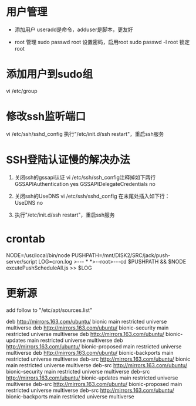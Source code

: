 # 用户管理
* 添加用户
useradd是命令，adduser是脚本，更友好

* root 管理
sudo passwd root		设置密码，启用root
sudo passwd -l root		锁定root

# 添加用户到sudo组
vi /etc/group

# 修改ssh监听端口
vi /etc/ssh/sshd_config
执行"/etc/init.d/ssh restart"，重启ssh服务

# SSH登陆认证慢的解决办法

1. 关闭ssh的gssapi认证 
vi /etc/ssh/ssh_config注释掉如下两行
GSSAPIAuthentication yes
GSSAPIDelegateCredentials no
 
2. 关闭ssh的UseDNS
  vi /etc/ssh/sshd_config
  在末尾处插入如下行：
  UseDNS no
3. 执行"/etc/init.d/ssh restart"，重启ssh服务

# crontab
NODE=/usr/local/bin/node
PUSHPATH=/mnt/DISK2/SRC/jack/push-server/script
LOG=cron.log
*>---* * *>--root>---cd $PUSHPATH && $NODE excutePushScheduleAll.js >> $LOG

# 更新源
add follow to "/etc/apt/sources.list"

deb http://mirrors.163.com/ubuntu/ bionic main restricted universe multiverse
deb http://mirrors.163.com/ubuntu/ bionic-security main restricted universe multiverse
deb http://mirrors.163.com/ubuntu/ bionic-updates main restricted universe multiverse
deb http://mirrors.163.com/ubuntu/ bionic-proposed main restricted universe multiverse
deb http://mirrors.163.com/ubuntu/ bionic-backports main restricted universe multiverse
deb-src http://mirrors.163.com/ubuntu/ bionic main restricted universe multiverse
deb-src http://mirrors.163.com/ubuntu/ bionic-security main restricted universe multiverse
deb-src http://mirrors.163.com/ubuntu/ bionic-updates main restricted universe multiverse
deb-src http://mirrors.163.com/ubuntu/ bionic-proposed main restricted universe multiverse
deb-src http://mirrors.163.com/ubuntu/ bionic-backports main restricted universe multiverse

